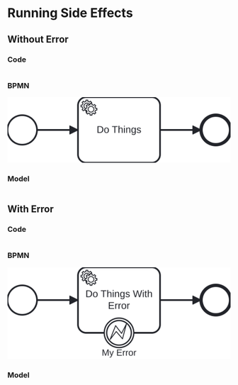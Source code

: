 # Running Side Effects

## Without Error

### Code
```scala file=./main/scala/workflows4s/example/docs/RunIOExample.scala start=start_withoutError end=end_withoutError
```

### BPMN

![run-io.svg](../../../workflows4s-example/src/test/resources/docs/run-io.svg)

### Model
```json file=./test/resources/docs/run-io.json
```

## With Error

### Code
```scala file=./main/scala/workflows4s/example/docs/RunIOExample.scala start=start_withError end=end_withError
```

### BPMN

![run-io.svg](../../../workflows4s-example/src/test/resources/docs/run-io-error.svg)

### Model
```json file=./test/resources/docs/run-io-error.json
```
